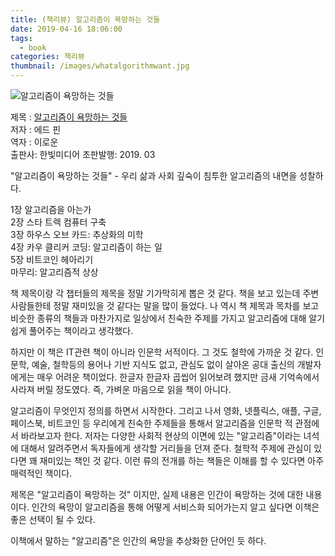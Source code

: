 ```yaml
---
title: (책리뷰) 알고리즘이 욕망하는 것들 
date: 2019-04-16 18:06:00
tags: 
  - book
categories: 책리뷰
thumbnail: /images/whatalgorithmwant.jpg
---
```


![알고리즘이 욕망하는 것들](/images/whatalgorithmwant.jpg "What algorithms want")

제목 : [알고리즘이 욕망하는 것들](http://www.hanbit.co.kr/store/books/look.php?p_code=B5073053227)  
저자 : 에드 핀  
역자 : 이로운  
출판사: 한빛미디어
초판발행: 2019. 03

"알고리즘이 욕망하는 것들" - 우리 삶과 사회 깊숙이 침투한 알고리즘의 내면을 성찰하다.

1장 알고리즘을 아는가  
2장 스타 트렉 컴퓨터 구축  
3장 하우스 오브 카드: 추상화의 미학  
4장 카우 클리커 코딩: 알고리즘이 하는 일  
5장 비트코인 헤아리기  
마무리: 알고리즘적 상상  

책 제목이랑 각 챕터들의 제목을 정말 기가막히게 뽑은 것 같다. 책을 보고 있는데 주변 사람들한테 정말 재미있을 것 같다는 말을 많이 들었다. 
나 역시 책 제목과 목차를 보고 비슷한 종류의 책들과 마찬가지로 일상에서 친숙한 주제를 가지고 알고리즘에 대해 알기 쉽게 풀어주는 책이라고 생각했다.  

하지만 이 책은 IT관련 책이 아니라 인문학 서적이다. 그 것도 철학에 가까운 것 같다. 인문학, 예술, 철학등의 용어나 기반 지식도 없고, 관심도 없이 살아온 공대 출신의 개발자에게는 매우 어려운 책이었다. 한글자 한글자 곱씹어 읽어보려 했지만 금새 기억속에서 사라져 버릴 정도였다. 
즉, 가벼운 마음으로 읽을 책이 아니다.

알고리즘이 무엇인지 정의를 하면서 시작한다. 그리고 나서 영화, 넷플릭스, 애플, 구글, 페이스북, 비트코인 등 우리에게 친숙한 주제들을 통해서 알고리즘을 인문학 적 관점에서 바라보고자 한다. 저자는 다양한 사회적 현상의 이면에 있는 "알고리즘"이라는 녀석에 대해서 알려주면서 독자들에게 생각할 거리들을 던져 준다.
철학적 주제에 관심이 있다면 꽤 재미있는 책인 것 같다.
이런 류의 전개를 하는 책들은 이해를 할 수 있다면 아주 매력적인 책이다. 

제목은 "알고리즘이 욕망하는 것" 이지만, 실제 내용은 인간이 욕망하는 것에 대한 내용이다. 인간의 욕망이 알고리즘을 통해 어떻게 서비스화 되어가는지 알고 싶다면 이책은 좋은 선택이 될 수 있다.

이책에서 말하는 "알고리즘"은 인간의 욕망을 추상화한 단어인 듯 하다.